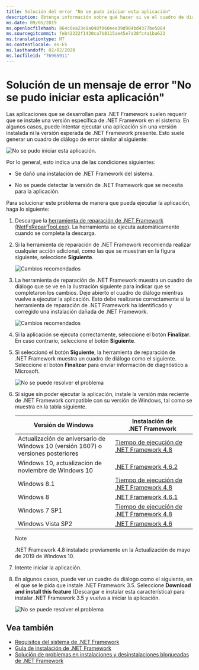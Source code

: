 ```yaml
---
title: Solución del error "No se pudo iniciar esta aplicación"
description: Obtenga información sobre qué hacer si ve el cuadro de diálogo "No se pudo iniciar esta aplicación".
ms.date: 09/05/2019
ms.openlocfilehash: 864c6ea23e9a048f060eee39d904bd4377be5084
ms.sourcegitcommit: feb42222f1430ca7b8115ae45e7a38fc4a1ba623
ms.translationtype: HT
ms.contentlocale: es-ES
ms.lasthandoff: 02/02/2020
ms.locfileid: "76965911"
---
```

# <a name="troubleshooting-a-this-application-could-not-be-started-error-message"></a>Solución de un mensaje de error "No se pudo iniciar esta aplicación"

Las aplicaciones que se desarrollan para .NET Framework suelen requerir que se instale una versión específica de .NET Framework en el sistema. En algunos casos, puede intentar ejecutar una aplicación sin una versión instalada ni la versión esperada de .NET Framework presente. Esto suele generar un cuadro de diálogo de error similar al siguiente:

![No se pudo iniciar esta aplicación.](media/application-not-started/app-could-not-be-started.png)

Por lo general, esto indica una de las condiciones siguientes:

- Se dañó una instalación de .NET Framework del sistema.

- No se puede detectar la versión de .NET Framework que se necesita para la aplicación.

Para solucionar este problema de manera que pueda ejecutar la aplicación, haga lo siguiente:

1. Descargue la [herramienta de reparación de .NET Framework (NetFxRepairTool.exe)](https://www.microsoft.com/download/details.aspx?id=30135). La herramienta se ejecuta automáticamente cuando se completa la descarga.

1. Si la herramienta de reparación de .NET Framework recomienda realizar cualquier acción adicional, como las que se muestran en la figura siguiente, seleccione **Siguiente**.

   ![Cambios recomendados](media/application-not-started/repair-tool-recommended-changes.png)

1. La herramienta de reparación de .NET Framework muestra un cuadro de diálogo que se ve en la ilustración siguiente para indicar que se completaron los cambios. Deje abierto el cuadro de diálogo mientras vuelve a ejecutar la aplicación. Esto debe realizarse correctamente si la herramienta de reparación de .NET Framework ha identificado y corregido una instalación dañada de .NET Framework.

   ![Cambios recomendados](media/application-not-started/repair-tool-changes-complete.png)

1. Si la aplicación se ejecuta correctamente, seleccione el botón **Finalizar**. En caso contrario, seleccione el botón **Siguiente**.

1. Si seleccionó el botón **Siguiente**, la herramienta de reparación de .NET Framework muestra un cuadro de diálogo como el siguiente. Seleccione el botón **Finalizar** para enviar información de diagnóstico a Microsoft.

   ![No se puede resolver el problema](media/application-not-started/repair-tool-no-resolution.png)

1. Si sigue sin poder ejecutar la aplicación, instale la versión más reciente de .NET Framework compatible con su versión de Windows, tal como se muestra en la tabla siguiente.

   |Versión de Windows|Instalación de .NET Framework|
   |---|---|
   |Actualización de aniversario de Windows 10 (versión 1607) o versiones posteriores|[Tiempo de ejecución de .NET Framework 4.8](https://dotnet.microsoft.com/download/dotnet-framework/net48)|
   |Windows 10, actualización de noviembre de Windows 10|[.NET Framework 4.6.2](https://dotnet.microsoft.com/download/dotnet-framework/net462)|
   |Windows 8.1|[Tiempo de ejecución de .NET Framework 4.8](https://dotnet.microsoft.com/download/dotnet-framework/net48)|
   |Windows 8|[.NET Framework 4.6.1](https://dotnet.microsoft.com/download/dotnet-framework/net461)|
   |Windows 7 SP1|[Tiempo de ejecución de .NET Framework 4.8](https://dotnet.microsoft.com/download/dotnet-framework/net48)|
   |Windows Vista SP2|[.NET Framework 4.6](https://dotnet.microsoft.com/download/dotnet-framework/net46)|

   > [!NOTE]
   > .NET Framework 4.8 instalado previamente en la Actualización de mayo de 2019 de Windows 10.

1. Intente iniciar la aplicación.

1. En algunos casos, puede ver un cuadro de diálogo como el siguiente, en el que se le pida que instale .NET Framework 3.5. Seleccione **Download and install this feature** (Descargar e instalar esta característica) para instalar .NET Framework 3.5 y vuelva a iniciar la aplicación.

   ![No se puede resolver el problema](media/application-not-started/install-3-5.png)

## <a name="see-also"></a>Vea también

- [Requisitos del sistema de .NET Framework](../get-started/system-requirements.md)
- [Guía de instalación de .NET Framework](index.md)
- [Solución de problemas en instalaciones y desinstalaciones bloqueadas de .NET Framework](troubleshoot-blocked-installations-and-uninstallations.md)
